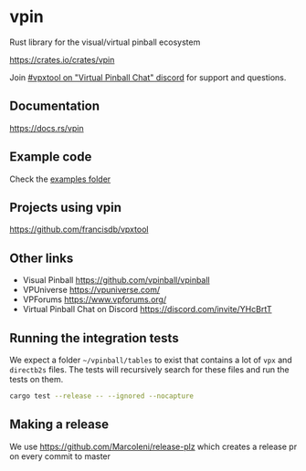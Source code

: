 # vpin

Rust library for the visual/virtual pinball ecosystem

https://crates.io/crates/vpin

Join [#vpxtool on "Virtual Pinball Chat" discord](https://discord.gg/eYsvyMu8) for support and questions.

## Documentation

https://docs.rs/vpin

## Example code

Check the [examples folder](examples/)

## Projects using vpin

https://github.com/francisdb/vpxtool

## Other links

* Visual Pinball https://github.com/vpinball/vpinball
* VPUniverse https://vpuniverse.com/
* VPForums https://www.vpforums.org/
* Virtual Pinball Chat on Discord https://discord.com/invite/YHcBrtT

## Running the integration tests

We expect a folder `~/vpinball/tables` to exist that contains a lot of `vpx` and `directb2s` files. The tests will recursively search for these files and run the tests on them.

```bash
cargo test --release -- --ignored --nocapture
```

## Making a release

We use https://github.com/MarcoIeni/release-plz which creates a release pr on every commit to master
